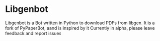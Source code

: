 # Libgenbot
Libgenbot is a Bot written in Python to download PDFs from libgen.
It is a fork of PyPaperBot, aand is inspired by it
Currently in alpha, please leave feedback and report issues
